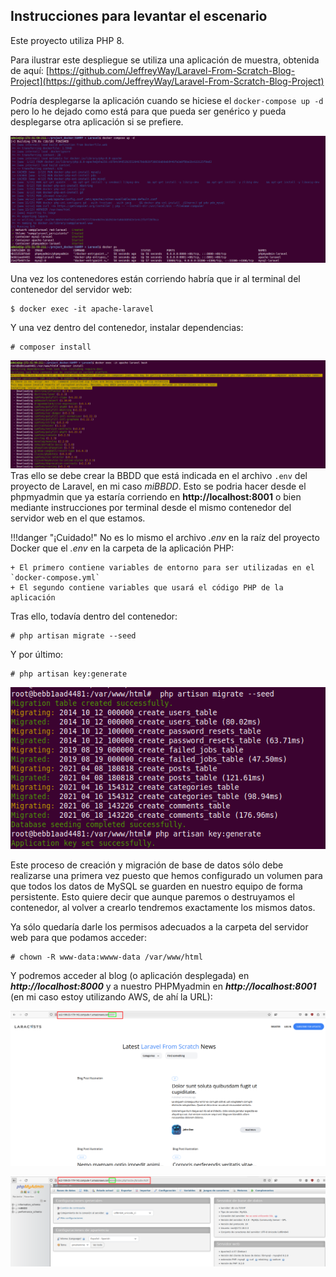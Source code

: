 ## Instrucciones para levantar el escenario

Este proyecto utiliza PHP 8.

Para ilustrar este despliegue se utiliza una aplicación de muestra, obtenida de aquí: [https://github.com/JeffreyWay/Laravel-From-Scratch-Blog-Project](https://github.com/JeffreyWay/Laravel-From-Scratch-Blog-Project)

Podría desplegarse la aplicación cuando se hiciese el `docker-compose up -d` pero lo he dejado como está para que pueda ser genérico y pueda desplegarse otra aplicación si se prefiere.

![](./img/laravel1.png)

Una vez los contenedores están corriendo habría que ir al terminal del contenedor del servidor web:

```console
$ docker exec -it apache-laravel
```
Y una vez dentro del contenedor, instalar dependencias:

```console
# composer install
```
![](./img/laravel2.png)
Tras ello se debe crear la BBDD que está indicada en el archivo `.env` del proyecto de Laravel, en mi caso *miBBDD*. Esto se podria hacer desde el phpmyadmin que ya estaría corriendo en **http://localhost:8001** o bien mediante instrucciones por terminal desde el mismo contenedor del servidor web en el que estamos.

!!!danger "¡Cuidado!"
    No es lo mismo el archivo *.env* en la raíz del proyecto Docker que el *.env* en la carpeta de la aplicación PHP:
        
    + El primero contiene variables de entorno para ser utilizadas en el `docker-compose.yml`
    + El segundo contiene variables que usará el código PHP de la aplicación


Tras ello, todavía dentro del contenedor:

```console
# php artisan migrate --seed
```

Y por último:

```console
# php artisan key:generate
```

![](./img/laravel3.png)

Este proceso de creación y migración de base de datos sólo debe realizarse una primera vez puesto que hemos configurado un volumen para que todos los datos de MySQL se guarden en nuestro equipo de forma persistente. Esto quiere decir que aunque paremos o destruyamos el contenedor, al volver a crearlo tendremos exactamente los mismos datos.

Ya sólo quedaría darle los permisos adecuados a la carpeta del servidor web para que podamos acceder:

```console
# chown -R www-data:wwww-data /var/www/html
```

Y podremos acceder al blog (o aplicación desplegada) en ***http://localhost:8000*** y a nuestro PHPMyadmin en ***http://localhost:8001*** (en mi caso estoy utilizando AWS, de ahí la URL):

![](./img/laravel4.png)

![](./img/laravel5.png)



